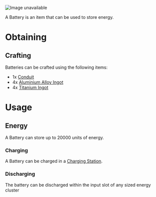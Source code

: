 ![Image unavailable](https://i.imgur.com/GZpzM6j.png)

A Battery is an item that can be used to store energy.

# Obtaining

## Crafting

Batteries can be crafted using the following items:

* 1x [Conduit](Conduit)
* 4x [Aluminium Alloy Ingot](Aluminium-Alloy-Ingot)
* 4x [Titanium Ingot](Titanium-Ingot)

# Usage

## Energy

A Battery can store up to 20000 units of energy.

### Charging

A Battery can be charged in a [Charging Station](Charging-Station).

### Discharging

The battery can be discharged within the input slot of any sized energy cluster